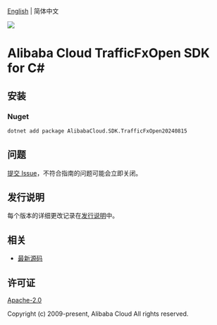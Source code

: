 [English](README.md) | 简体中文

![](https://aliyunsdk-pages.alicdn.com/icons/AlibabaCloud.svg)

# Alibaba Cloud TrafficFxOpen SDK for C#

## 安装

### Nuget

```bash
dotnet add package AlibabaCloud.SDK.TrafficFxOpen20240815
```

## 问题

[提交 Issue](https://github.com/aliyun/alibabacloud-csharp-sdk/issues/new)，不符合指南的问题可能会立即关闭。

## 发行说明

每个版本的详细更改记录在[发行说明](./ChangeLog.md)中。

## 相关

* [最新源码](https://github.com/aliyun/alibabacloud-csharp-sdk/)

## 许可证

[Apache-2.0](http://www.apache.org/licenses/LICENSE-2.0)

Copyright (c) 2009-present, Alibaba Cloud All rights reserved.

